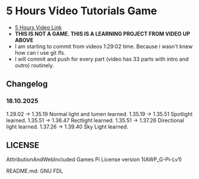 # 5 Hours Video Tutorials Game
- [5 Hours Video Link](https://www.youtube.com/watch?v=k-zMkzmduqI&list=PL3ktcUu6HAqbSWsIPz7QRyn0vkCndRd0D)
- **THIS IS NOT A GAME. THIS IS A LEARNING PROJECT FROM VIDEO UP ABOVE**
- I am starting to commit from videos 1:29:02 time. Because i wasn't knew how can i use git lfs.
- I will commit and push for every part (video has 33 parts with intro and outro) routinely.

## Changelog
### 18.10.2025 
1.29.02 -> 1.35.19 Normal light and lumen learned.
1.35.19 -> 1.35.51 Spotlight learned.
1.35.51 -> 1.36.47 Rectlight learned.
1.35.51 -> 1.37.26 Directional light learned.
1.37.26 -> 1.39.40 Sky Light learned.

## LICENSE
AttiributionAndWebIncluded Games Pi License version 1(AWP_G-Pi-Lv1)


README.md: GNU FDL

